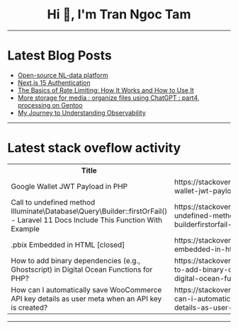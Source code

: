 <h1 align="center">Hi 👋, I'm Tran Ngoc Tam</h1>

---

# Latest Blog Posts 
<!-- BLOG-POST-LIST:START -->
- [Open-source NL-data platform](https://dev.to/mohsenkamrani/open-source-nl-data-platform-2hd3)
- [Next.js 15 Authentication](https://dev.to/shieldstring/nextjs-15-authentication-1al7)
- [The Basics of Rate Limiting: How It Works and How to Use It](https://dev.to/devlawrence/the-basics-of-rate-limiting-how-it-works-and-how-to-use-it-5ccp)
- [More storage for media : organize files using ChatGPT : part4, processing on Gentoo](https://dev.to/hexfloor/more-storage-for-media-organize-files-using-chatgpt-part4-processing-on-gentoo-3pho)
- [My Journey to Understanding Observability](https://dev.to/daguayza12/my-journey-to-understanding-observability-o9e)
<!-- BLOG-POST-LIST:END -->

---

# Latest stack oveflow activity
<table>
  <tr><th>Title</th><th>Link</th></tr>
  <!-- STACKOVERFLOW:START --><tr><td>Google Wallet JWT Payload in PHP</td><td>https://stackoverflow.com/questions/79146426/google-wallet-jwt-payload-in-php</td></tr><tr><td>Call to undefined method Illuminate\Database\Query\Builder::firstOrFail&lpar;&rpar; - Laravel 11 Docs Include This Function With Example</td><td>https://stackoverflow.com/questions/79145864/call-to-undefined-method-illuminate-database-query-builderfirstorfail-lara</td></tr><tr><td>.pbix Embedded in HTML [closed]</td><td>https://stackoverflow.com/questions/79145768/pbix-embedded-in-html</td></tr><tr><td>How to add binary dependencies &lpar;e.g., Ghostscript&rpar; in Digital Ocean Functions for PHP?</td><td>https://stackoverflow.com/questions/79145732/how-to-add-binary-dependencies-e-g-ghostscript-in-digital-ocean-functions-fo</td></tr><tr><td>How can I automatically save WooCommerce API key details as user meta when an API key is created?</td><td>https://stackoverflow.com/questions/79145653/how-can-i-automatically-save-woocommerce-api-key-details-as-user-meta-when-an-ap</td></tr><!-- STACKOVERFLOW:END -->
</table>

---


